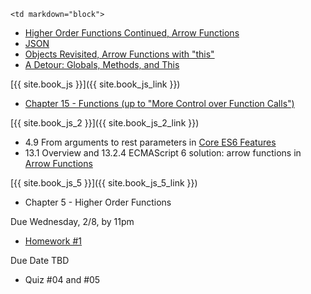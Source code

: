 	<td markdown="block">

* [Higher Order Functions Continued, Arrow Functions](slides/04/higher-order-functions-continued.html) 
* [JSON](slides/02/objects.html#/20)
* [Objects Revisited, Arrow Functions with "this"](slides/04/objects-prototypes.html)
* [A Detour: Globals, Methods, and This](slides/04/globals-methods-this.html)



</td>
	<td markdown="block">
[{{ site.book_js }}]({{ site.book_js_link }})

* [Chapter 15 - Functions (up to "More Control over Function Calls")](http://speakingjs.com/es5/ch15.html)

[{{ site.book_js_2 }}]({{ site.book_js_2_link }})

* 4.9 From arguments to rest parameters in [Core ES6 Features](http://exploringjs.com/es6/ch_core-features.html)
* 13.1 Overview and 13.2.4 ECMAScript 6 solution: arrow functions in [Arrow Functions](http://exploringjs.com/es6/ch_arrow-functions.html#ch_arrow-functions)

[{{ site.book_js_5 }}]({{ site.book_js_5_link }})

* Chapter 5 - Higher Order Functions

</td>
	<td markdown="block">
Due Wednesday, 2/8, by 11pm

* [Homework #1](homework/01.html) 

Due Date TBD

* Quiz #04 and #05


</td>
